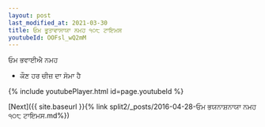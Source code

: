```yaml
---
layout: post
last_modified_at: 2021-03-30
title: ਓਮ ਭੂਤਾਵਾਸਾਯਾ ਨਮਹ ੧੦੮ ਟਾਇਮਸ
youtubeId: OOFsl_wQ2mM
---
```

 
 
 ਓਮ ਭਵਾਈਐ ਨਮਹ  
 
 -  ਕੌਣ ਹਰ ਚੀਜ਼ ਦਾ ਸੋਮਾ ਹੈ 
 
  
 
  
 
 
 
 
 
 


{% include youtubePlayer.html id=page.youtubeId %}
 
[Next]({{ site.baseurl }}{% link  split2/_posts/2016-04-28-ਓਮ ਭਯਨਾਸ਼ਨਾਯਾ ਨਮਹ ੧੦੮ ਟਾਇਮਸ.md%})
 
